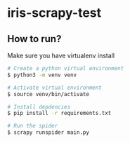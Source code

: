 # iris-scrapy-test

## How to run?

Make sure you have virtualenv install

```bash
# Create a python virtual environment
$ python3 -m venv venv

# Activate virtual environment
$ source venv/bin/activate

# Install depdencies
$ pip install -r requirements.txt

# Run the spider
$ scrapy runspider main.py
```
